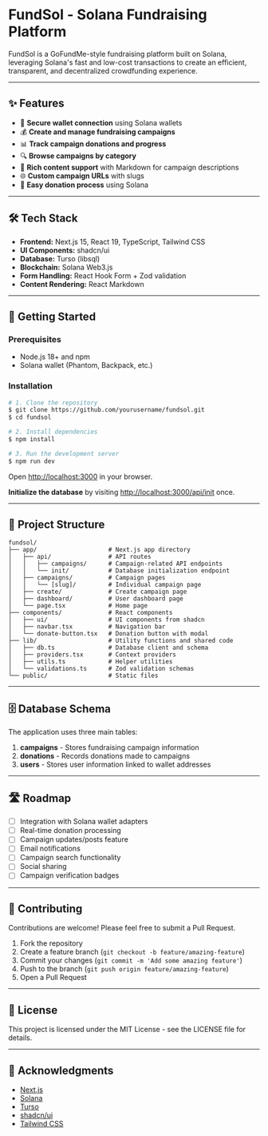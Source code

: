 # FundSol - Solana Fundraising Platform

FundSol is a GoFundMe-style fundraising platform built on Solana, leveraging Solana's fast and low-cost transactions to create an efficient, transparent, and decentralized crowdfunding experience.

---

## ✨ Features

- 🔐 **Secure wallet connection** using Solana wallets
- 💰 **Create and manage fundraising campaigns**
- 📊 **Track campaign donations and progress**
- 🔍 **Browse campaigns by category**
- 📝 **Rich content support** with Markdown for campaign descriptions
- 🌐 **Custom campaign URLs** with slugs
- 🤝 **Easy donation process** using Solana

---

## 🛠️ Tech Stack

- **Frontend:** Next.js 15, React 19, TypeScript, Tailwind CSS
- **UI Components:** shadcn/ui
- **Database:** Turso (libsql)
- **Blockchain:** Solana Web3.js
- **Form Handling:** React Hook Form + Zod validation
- **Content Rendering:** React Markdown

---

## 🏁 Getting Started

### Prerequisites
- Node.js 18+ and npm
- Solana wallet (Phantom, Backpack, etc.)

### Installation

```bash
# 1. Clone the repository
$ git clone https://github.com/yourusername/fundsol.git
$ cd fundsol

# 2. Install dependencies
$ npm install

# 3. Run the development server
$ npm run dev
```

Open [http://localhost:3000](http://localhost:3000) in your browser.

**Initialize the database** by visiting [http://localhost:3000/api/init](http://localhost:3000/api/init) once.

---

## 📁 Project Structure

```text
fundsol/
├── app/                    # Next.js app directory
│   ├── api/                # API routes
│   │   ├── campaigns/      # Campaign-related API endpoints
│   │   └── init/           # Database initialization endpoint
│   ├── campaigns/          # Campaign pages
│   │   └── [slug]/         # Individual campaign page
│   ├── create/             # Create campaign page
│   ├── dashboard/          # User dashboard page
│   └── page.tsx            # Home page
├── components/             # React components
│   ├── ui/                 # UI components from shadcn
│   ├── navbar.tsx          # Navigation bar
│   └── donate-button.tsx   # Donation button with modal
├── lib/                    # Utility functions and shared code
│   ├── db.ts               # Database client and schema
│   ├── providers.tsx       # Context providers
│   ├── utils.ts            # Helper utilities
│   └── validations.ts      # Zod validation schemas
└── public/                 # Static files
```

---

## 🗄️ Database Schema

The application uses three main tables:

1. **campaigns** - Stores fundraising campaign information
2. **donations** - Records donations made to campaigns
3. **users** - Stores user information linked to wallet addresses

---

## 🛣️ Roadmap

- [ ] Integration with Solana wallet adapters
- [ ] Real-time donation processing
- [ ] Campaign updates/posts feature
- [ ] Email notifications
- [ ] Campaign search functionality
- [ ] Social sharing
- [ ] Campaign verification badges

---

## 🤝 Contributing

Contributions are welcome! Please feel free to submit a Pull Request.

1. Fork the repository
2. Create a feature branch (`git checkout -b feature/amazing-feature`)
3. Commit your changes (`git commit -m 'Add some amazing feature'`)
4. Push to the branch (`git push origin feature/amazing-feature`)
5. Open a Pull Request

---

## 📄 License

This project is licensed under the MIT License - see the LICENSE file for details.

---

## 🙏 Acknowledgments

- [Next.js](https://nextjs.org/)
- [Solana](https://solana.com/)
- [Turso](https://turso.tech/)
- [shadcn/ui](https://ui.shadcn.com/)
- [Tailwind CSS](https://tailwindcss.com/)

